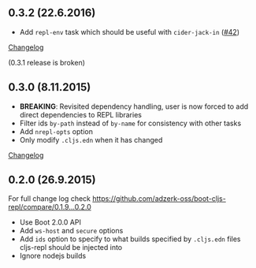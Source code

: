 ## 0.3.2 (22.6.2016)

- Add `repl-env` task which should be useful with `cider-jack-in` ([#42](https://github.com/adzerk-oss/boot-cljs-repl/pull/42))

[Changelog](https://github.com/adzerk-oss/boot-cljs-repl/compare/0.3.0...0.3.2)

(0.3.1 release is broken)

## 0.3.0 (8.11.2015)

- **BREAKING**: Revisited dependency handling, user is now forced to add direct dependencies
to REPL libraries
- Filter ids `by-path` instead of `by-name` for consistency with other tasks
- Add `nrepl-opts` option
- Only modify `.cljs.edn` when it has changed

[Changelog](https://github.com/adzerk-oss/boot-cljs-repl/compare/0.2.0...0.3.0)

## 0.2.0 (26.9.2015)

For full change log check https://github.com/adzerk-oss/boot-cljs-repl/compare/0.1.9...0.2.0

- Use Boot 2.0.0 API
- Add `ws-host` and `secure` options
- Add `ids` option to specify to what builds specified by `.cljs.edn` files
cljs-repl should be injected into
- Ignore nodejs builds
